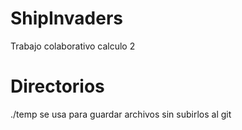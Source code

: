 # ShipInvaders
Trabajo colaborativo calculo 2
# Directorios
./temp  se usa para guardar archivos sin subirlos al git
